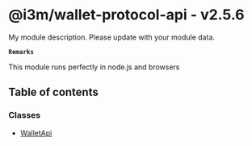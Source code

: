# @i3m/wallet-protocol-api - v2.5.6

My module description. Please update with your module data.

**`Remarks`**

This module runs perfectly in node.js and browsers

## Table of contents

### Classes

- [WalletApi](classes/WalletApi.md)
